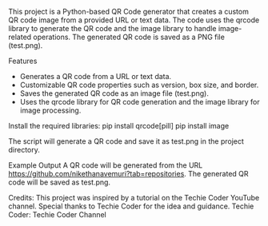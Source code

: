 This project is a Python-based QR Code generator that creates a custom QR code image from a provided URL or text data. The code uses the qrcode library to generate the QR code and the image library to handle image-related operations. The generated QR code is saved as a PNG file (test.png).

Features
- Generates a QR code from a URL or text data.
- Customizable QR code properties such as version, box size, and border.
- Saves the generated QR code as an image file (test.png).
- Uses the qrcode library for QR code generation and the image library for image processing.

Install the required libraries:
      pip install qrcode[pill]
      pip install image

The script will generate a QR code and save it as test.png in the project directory.

Example Output
A QR code will be generated from the URL https://github.com/nikethanavemuri?tab=repositories.
The generated QR code will be saved as test.png.

Credits:
This project was inspired by a tutorial on the Techie Coder YouTube channel. Special thanks to Techie Coder for the idea and guidance.
Techie Coder: Techie Coder Channel
